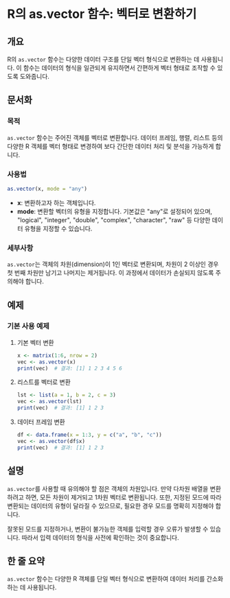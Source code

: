 <!--
Meta Description: # R의 as.vector 함수: 벡터로 변환하기 ## 개요 R의 `as.vector` 함수는 다양한 데이터 구조를 단일 벡터 형식으로 변환하는 데 사용됩니다. 이 함수는 데이터의 형식을 일관되게 유지하면서 간편하게 벡터 형태로 조작할 수 있도록 도와줍니다. ## 문서...
Meta Keywords: vector, 데이터, vec, 벡터로, 함수는
-->

# R의 as.vector 함수: 벡터로 변환하기

## 개요
R의 `as.vector` 함수는 다양한 데이터 구조를 단일 벡터 형식으로 변환하는 데 사용됩니다. 이 함수는 데이터의 형식을 일관되게 유지하면서 간편하게 벡터 형태로 조작할 수 있도록 도와줍니다.

## 문서화
### 목적
`as.vector` 함수는 주어진 객체를 벡터로 변환합니다. 데이터 프레임, 행렬, 리스트 등의 다양한 R 객체를 벡터 형태로 변경하여 보다 간단한 데이터 처리 및 분석을 가능하게 합니다.

### 사용법
```R
as.vector(x, mode = "any")
```
- **x**: 변환하고자 하는 객체입니다.
- **mode**: 변환할 벡터의 유형을 지정합니다. 기본값은 "any"로 설정되어 있으며, "logical", "integer", "double", "complex", "character", "raw" 등 다양한 데이터 유형을 지정할 수 있습니다.

### 세부사항
`as.vector`는 객체의 차원(dimension)이 1인 벡터로 변환되며, 차원이 2 이상인 경우 첫 번째 차원만 남기고 나머지는 제거됩니다. 이 과정에서 데이터가 손실되지 않도록 주의해야 합니다.

## 예제
### 기본 사용 예제
1. 기본 벡터 변환
   ```R
   x <- matrix(1:6, nrow = 2)
   vec <- as.vector(x)
   print(vec)  # 결과: [1] 1 2 3 4 5 6
   ```

2. 리스트를 벡터로 변환
   ```R
   lst <- list(a = 1, b = 2, c = 3)
   vec <- as.vector(lst)
   print(vec)  # 결과: [1] 1 2 3
   ```

3. 데이터 프레임 변환
   ```R
   df <- data.frame(x = 1:3, y = c("a", "b", "c"))
   vec <- as.vector(df$x)
   print(vec)  # 결과: [1] 1 2 3
   ```

## 설명
`as.vector`를 사용할 때 유의해야 할 점은 객체의 차원입니다. 만약 다차원 배열을 변환하려고 하면, 모든 차원이 제거되고 1차원 벡터로 변환됩니다. 또한, 지정된 모드에 따라 변환되는 데이터의 유형이 달라질 수 있으므로, 필요한 경우 모드를 명확히 지정해야 합니다. 

잘못된 모드를 지정하거나, 변환이 불가능한 객체를 입력할 경우 오류가 발생할 수 있습니다. 따라서 입력 데이터의 형식을 사전에 확인하는 것이 중요합니다.

## 한 줄 요약
`as.vector` 함수는 다양한 R 객체를 단일 벡터 형식으로 변환하여 데이터 처리를 간소화하는 데 사용됩니다.